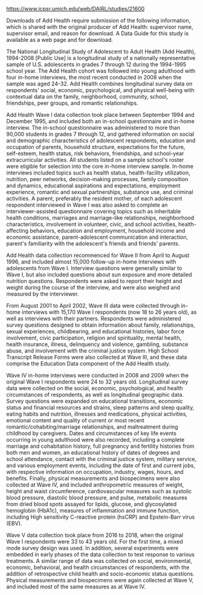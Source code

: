 
https://www.icpsr.umich.edu/web/DAIRL/studies/21600


Downloads of Add Health require submission of the following information, which is shared with the original producer of Add Health: supervisor name, supervisor email, and reason for download. A Data Guide for this study is available as a web page and for download.

The National Longitudinal Study of Adolescent to Adult Health (Add Health), 1994-2008 [Public Use] is a longitudinal study of a nationally representative sample of U.S. adolescents in grades 7 through 12 during the 1994-1995 school year. The Add Health cohort was followed into young adulthood with four in-home interviews, the most recent conducted in 2008 when the sample was aged 24-32. Add Health combines longitudinal survey data on respondents' social, economic, psychological, and physical well-being with contextual data on the family, neighborhood, community, school, friendships, peer groups, and romantic relationships.

Add Health Wave I data collection took place between September 1994 and December 1995, and included both an in-school questionnaire and in-home interview. The in-school questionnaire was administered to more than 90,000 students in grades 7 through 12, and gathered information on social and demographic characteristics of adolescent respondents, education and occupation of parents, household structure, expectations for the future, self-esteem, health status, risk behaviors, friendships, and school-year extracurricular activities. All students listed on a sample school's roster were eligible for selection into the core in-home interview sample. In-home interviews included topics such as health status, health-facility utilization, nutrition, peer networks, decision-making processes, family composition and dynamics, educational aspirations and expectations, employment experience, romantic and sexual partnerships, substance use, and criminal activities. A parent, preferably the resident mother, of each adolescent respondent interviewed in Wave I was also asked to complete an interviewer-assisted questionnaire covering topics such as inheritable health conditions, marriages and marriage-like relationships, neighborhood characteristics, involvement in volunteer, civic, and school activities, health-affecting behaviors, education and employment, household income and economic assistance, parent-adolescent communication and interaction, parent's familiarity with the adolescent's friends and friends' parents.

Add Health data collection recommenced for Wave II from April to August 1996, and included almost 15,000 follow-up in-home interviews with adolescents from Wave I. Interview questions were generally similar to Wave I, but also included questions about sun exposure and more detailed nutrition questions. Respondents were asked to report their height and weight during the course of the interview, and were also weighed and measured by the interviewer.

From August 2001 to April 2002, Wave III data were collected through in-home interviews with 15,170 Wave I respondents (now 18 to 26 years old), as well as interviews with their partners. Respondents were administered survey questions designed to obtain information about family, relationships, sexual experiences, childbearing, and educational histories, labor force involvement, civic participation, religion and spirituality, mental health, health insurance, illness, delinquency and violence, gambling, substance abuse, and involvement with the criminal justice system. High School Transcript Release Forms were also collected at Wave III, and these data comprise the Education Data component of the Add Health study.

Wave IV in-home interviews were conducted in 2008 and 2009 when the original Wave I respondents were 24 to 32 years old. Longitudinal survey data were collected on the social, economic, psychological, and health circumstances of respondents, as well as longitudinal geographic data. Survey questions were expanded on educational transitions, economic status and financial resources and strains, sleep patterns and sleep quality, eating habits and nutrition, illnesses and medications, physical activities, emotional content and quality of current or most recent romantic/cohabiting/marriage relationships, and maltreatment during childhood by caregivers. Dates and circumstances of key life events occurring in young adulthood were also recorded, including a complete marriage and cohabitation history, full pregnancy and fertility histories from both men and women, an educational history of dates of degrees and school attendance, contact with the criminal justice system, military service, and various employment events, including the date of first and current jobs, with respective information on occupation, industry, wages, hours, and benefits. Finally, physical measurements and biospecimens were also collected at Wave IV, and included anthropometric measures of weight, height and waist circumference, cardiovascular measures such as systolic blood pressure, diastolic blood pressure, and pulse, metabolic measures from dried blood spots assayed for lipids, glucose, and glycosylated hemoglobin (HbA1c), measures of inflammation and immune function, including High sensitivity C-reactive protein (hsCRP) and Epstein-Barr virus (EBV).

Wave V data collection took place from 2016 to 2018, when the original Wave I respondents were 33 to 43 years old. For the first time, a mixed mode survey design was used. In addition, several experiments were embedded in early phases of the data collection to test response to various treatments. A similar range of data was collected on social, environmental, economic, behavioral, and health circumstances of respondents, with the addition of retrospective child health and socio-economic status questions. Physical measurements and biospecimens were again collected at Wave V, and included most of the same measures as at Wave IV.
